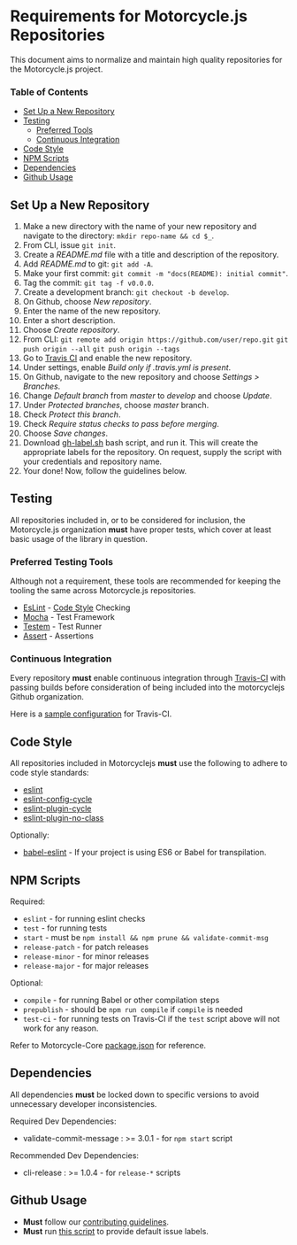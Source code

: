# Requirements for Motorcycle.js Repositories

This document aims to normalize and maintain high quality
repositories for the Motorcycle.js project.

### Table of Contents
- [Set Up a New Repository](#set-up-a-new-repository)
- [Testing](#testing)
  - [Preferred Tools](#preferred-testing-tools)
  - [Continuous Integration](#continuous-integration)
- [Code Style](#code-style)
- [NPM Scripts](#npm-scripts)
- [Dependencies](#dependencies)
- [Github Usage](#github-usage)

## Set Up a New Repository

1. Make a new directory with the name of your new repository 
   and navigate to the directory: `mkdir repo-name && cd $_`.
2. From CLI, issue `git init`.
3. Create a *README.md* file with a title and description
   of the repository.
4. Add *README.md* to git: `git add -A`.
5. Make your first commit:
   `git commit -m "docs(README): initial commit"`.
6. Tag the commit: `git tag -f v0.0.0`.
7. Create a development branch: `git checkout -b develop`.
8. On Github, choose *New repository*.
9. Enter the name of the new repository.
10. Enter a short description.
11. Choose *Create repository*.
12. From CLI:
    `git remote add origin https://github.com/user/repo.git`
    `git push origin --all`
    `git push origin --tags`
13. Go to [Travis CI](https://travis-ci.org/) and enable 
    the new repository.
14. Under settings, enable *Build only if .travis.yml is present*.
15. On Github, navigate to the new repository 
    and choose *Settings > Branches*. 
16. Change *Default branch* from *master* to *develop* 
    and choose *Update*.
16. Under *Protected branches*, choose *master* branch.
17. Check *Protect this branch*.
18. Check *Require status checks to pass before merging*.
19. Choose *Save changes*.
20. Download [gh-label.sh][gh-labels.sh] bash script, and run it.
    This will create the appropriate labels for the repository.
    On request, supply the script with your credentials 
    and repository name.
21. Your done! Now, follow the guidelines below.

## Testing

All repositories included in, or to be considered for inclusion, the
Motorcycle.js organization **must** have proper tests, which cover at
least basic usage of the library in question.

### Preferred Testing Tools
Although not a requirement, these tools are recommended for keeping
the tooling the same across Motorcycle.js repositories.

- [EsLint](http://eslint.org/) - [Code Style](#code-style) Checking
- [Mocha](https://mochajs.org/) - Test Framework
- [Testem](https://github.com/testem/testem) - Test Runner
- [Assert](https://github.com/defunctzombie/commonjs-assert) - Assertions

### Continuous Integration
Every repository **must** enable continuous integration through
[Travis-CI](https://travis-ci.org/) with passing builds before
consideration of being included into the motorcyclejs Github
organization.

Here is a [sample configuration](example-travis.yml) for Travis-CI.

## Code Style

All repositories included in Motorcyclejs **must** use the following to
adhere to code style standards:
- [eslint](http://eslint.org)
- [eslint-config-cycle](https://github.com/cyclejs/eslint-config-cycle)
- [eslint-plugin-cycle](https://github.com/cyclejs/eslint-plugin-cycle)
- [eslint-plugin-no-class](https://github.com/emmenko/eslint-plugin-no-class)

Optionally:
- [babel-eslint](https://github.com/babel/babel-eslint) - If your
project is using ES6 or Babel for transpilation.

## NPM Scripts
Required:
- `eslint` - for running eslint checks
- `test` - for running tests
- `start` - must be `npm install && npm prune && validate-commit-msg`
- `release-patch` - for patch releases
- `release-minor` - for minor releases
- `release-major` - for major releases

Optional:
- `compile` - for running Babel or other compilation steps
- `prepublish` - should be `npm run compile` if `compile` is needed
- `test-ci` - for running tests on Travis-CI if the `test` script above
will not work for any reason.

Refer to Motorcycle-Core
[package.json](https://github.com/motorcyclejs/core/blob/develop/package.json)
for reference.

## Dependencies

All dependencies **must** be locked down to specific versions to avoid
unnecessary developer inconsistencies.

Required Dev Dependencies:
- validate-commit-message : >= 3.0.1 - for `npm start` script

Recommended Dev Dependencies:
- cli-release : >= 1.0.4 - for `release-*` scripts

## Github Usage

- **Must** follow our [contributing guidelines](CONTRIBUTING.md).
- **Must** run
[this script](https://gist.github.com/Frikki/f27c97d800dd36b32fbe) to
provide default issue labels.



[gh-labels.sh]: https://github.com/motorcyclejs/motorcycle/master/scripts/gh-labels.sh

